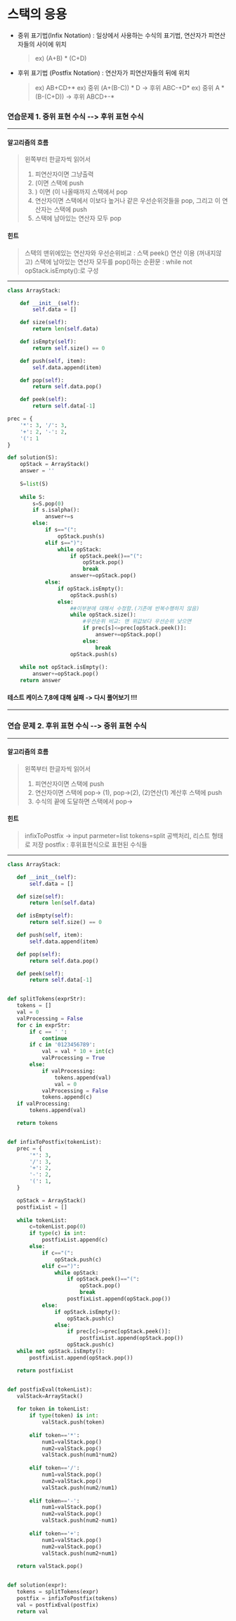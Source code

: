 # 스택의 응용

+ 중위 표기법(Infix Notation) : 일상에서 사용하는 수식의 표기법, 연산자가 피연산자들의 사이에 위치
  > ex) (A+B) * (C+D)
+ 후위 표기법 (Postfix Notation) : 연산자가 피연산자들의 뒤에 위치
  > ex) AB+CD+*
  > ex) 중위 (A+(B-C)) * D -> 후위 ABC-+D*
  > ex) 중위 A * (B-(C+D)) -> 후위 ABCD+-*
  
### 연습문제 1. 중위 표현 수식 --> 후위 표현 수식

---------------------
#### 알고리즘의 흐름
> 왼쪽부터 한글자씩 읽어서
> 1. 피연산자이면 그냥출력
> 2. (이면 스택에 push
> 3. ) 이면 (이 나올때까지 스택에서 pop
> 4. 연산자이면 스택에서 이보다 높거나 같은 우선순위것들을 pop, 그리고 이 연산자는 스택에 push
> 5. 스택에 남아있는 연산자 모두 pop

#### 힌트
> 스택의 맨위에있는 연산자와 우선순위비교 : 스택 peek() 연산 이용 (꺼내지않고)
> 스택에 남아있는 연산자 모두를 pop()하는 순환문 : while not opStack.isEmpty():로 구성
---------------------
```python
class ArrayStack:

    def __init__(self):
        self.data = []

    def size(self):
        return len(self.data)

    def isEmpty(self):
        return self.size() == 0

    def push(self, item):
        self.data.append(item)

    def pop(self):
        return self.data.pop()

    def peek(self):
        return self.data[-1]

prec = {
    '*': 3, '/': 3,
    '+': 2, '-': 2,
    '(': 1
}

def solution(S):
    opStack = ArrayStack()
    answer = ''
    
    S=list(S)
    
    while S:
        s=S.pop(0)
        if s.isalpha():
            answer+=s
        else:
            if s=="(":
                opStack.push(s)
            elif s==")":
                while opStack:
                    if opStack.peek()=="(":
                        opStack.pop()
                        break
                    answer+=opStack.pop()
            else:
                if opStack.isEmpty():
                    opStack.push(s)
                else:
                    ##이부분에 대해서 수정함.(기존에 반복수행하지 않음)
                    while opStack.size():
                        #우선순위 비교: 맨 위값보다 우선순위 낮으면
                        if prec[s]<=prec[opStack.peek()]:
                            answer+=opStack.pop()
                        else:
                            break
                    opStack.push(s)
                    
    while not opStack.isEmpty():
        answer+=opStack.pop()
    return answer
 ```
 
 #### 테스트 케이스 7,8에 대해 실패 -> 다시 풀어보기 !!!
 --------------------------------------------------
 
### 연습 문제 2. 후위 표현 수식 --> 중위 표현 수식

---------------------
 #### 알고리즘의 흐름
 > 왼쪽부터 한글자씩 읽어서
 > 1. 피연산자이면 스택에 push
 > 2. 연산자이면 스택에 pop-> (1), pop->(2), (2)연산(1) 계산후 스택에 push
 > 3. 수식의 끝에 도달하면 스택에서 pop-> 

 #### 힌트
 > infixToPostfix -> input parmeter=list
 > tokens=split 공백처리, 리스트 형태로 저장
 > postfix : 후위표현식으로 표현된 수식들
---------------------
 ```python
 class ArrayStack:

    def __init__(self):
        self.data = []

    def size(self):
        return len(self.data)

    def isEmpty(self):
        return self.size() == 0

    def push(self, item):
        self.data.append(item)

    def pop(self):
        return self.data.pop()

    def peek(self):
        return self.data[-1]


def splitTokens(exprStr):
    tokens = []
    val = 0
    valProcessing = False
    for c in exprStr:
        if c == ' ':
            continue
        if c in '0123456789':
            val = val * 10 + int(c)
            valProcessing = True
        else:
            if valProcessing:
                tokens.append(val)
                val = 0
            valProcessing = False
            tokens.append(c)
    if valProcessing:
        tokens.append(val)

    return tokens


def infixToPostfix(tokenList):
    prec = {
        '*': 3,
        '/': 3,
        '+': 2,
        '-': 2,
        '(': 1,
    }

    opStack = ArrayStack()
    postfixList = []
    
    while tokenList:
        c=tokenList.pop(0)
        if type(c) is int:
            postfixList.append(c)
        else:
            if c=="(":
                opStack.push(c)
            elif c==")":
                while opStack:
                    if opStack.peek()=="(":
                        opStack.pop()
                        break
                    postfixList.append(opStack.pop())
            else:
                if opStack.isEmpty():
                    opStack.push(c)
                else:
                    if prec[c]<=prec[opStack.peek()]:
                        postfixList.append(opStack.pop())
                    opStack.push(c)
    while not opStack.isEmpty():
        postfixList.append(opStack.pop())

    return postfixList


def postfixEval(tokenList):
    valStack=ArrayStack()
    
    for token in tokenList:
        if type(token) is int:
            valStack.push(token)
            
        elif token=='*':
            num1=valStack.pop()
            num2=valStack.pop()
            valStack.push(num1*num2)
            
        elif token=='/':
            num1=valStack.pop()
            num2=valStack.pop()
            valStack.push(num2/num1)
            
        elif token=='-':
            num1=valStack.pop()
            num2=valStack.pop()
            valStack.push(num2-num1)
            
        elif token=='+':
            num1=valStack.pop()
            num2=valStack.pop()
            valStack.push(num2+num1)
        
    return valStack.pop()


def solution(expr):
    tokens = splitTokens(expr)
    postfix = infixToPostfix(tokens)
    val = postfixEval(postfix)
    return val
 ```
